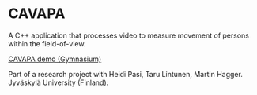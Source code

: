 # CAVAPA

A C++ application that processes video to measure movement of persons within the field-of-view.

[CAVAPA demo (Gymnasium)](https://imgur.com/AoeUMwc)

Part of a research project with Heidi Pasi, Taru Lintunen, Martin Hagger. Jyväskylä University (Finland).
